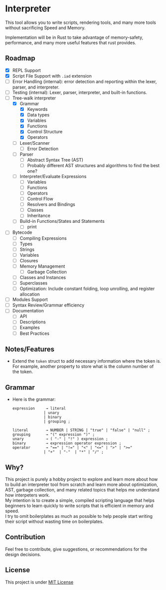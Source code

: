 # Interpreter

This tool allows you to write scripts, rendering tools, and many more tools without sacrificing Speed and Memory.

Implementation will be in Rust to take advantage of memory-safety, performance, and many more useful features that rust provides.

## Roadmap

- [x] REPL Support
- [x] Script File Support with `.iad` extension
- [ ] Error Handling (internal): error detection and reporting within the lexer, parser, and interpreter.
- [ ] Testing (internal): Lexer, parser, interpreter, and built-in functions.
- [ ] Tree-walk interpreter
  - [x] Grammar
    - [x] Keywords
    - [x] Data types
    - [x] Variables
    - [x] Functions
    - [x] Control Structure
    - [x] Operators
  - [ ] Lexer/Scanner
    - [ ] Error Detection
  - [ ] Parser
    - [ ] Abstract Syntax Tree (AST)
    - [ ] Probably different AST structures and algorithms to find the best one?
  - [ ] Interpreter/Evaluate Expressions
    - [ ] Variables
    - [ ] Functions
    - [ ] Operators
    - [ ] Control Flow
    - [ ] Resolvers and Bindings
    - [ ] Classes
    - [ ] Inheritance
  - [ ] Build-in Functions/States and Statements
    - [ ] print
- [ ] Bytecode
  - [ ] Compiling Expressions
  - [ ] Types
  - [ ] Strings
  - [ ] Variables
  - [ ] Closures
  - [ ] Memory Management
    - [ ] Garbage Collection
  - [ ] Classes and Instances
  - [ ] Superclasses
  - [ ] Optimization: Include constant folding, loop unrolling, and register allocation
- [ ] Modules Support
- [ ] Syntax Review/Grammar efficiency
- [ ] Documentation
  - [ ] API
  - [ ] Descriptions
  - [ ] Examples
  - [ ] Best Practices

## Notes/Features

- Extend the `token` struct to add necessary information where the token is. For example, another property to store what is the column number of the token.

## Grammar

- Here is the grammar:

    ```plaintext
    expression     → literal
                  | unary
                  | binary
                  | grouping ;

    literal        → NUMBER | STRING | "true" | "false" | "null" ;
    grouping       → "(" expression ")" ;
    unary          → ( "-" | "!" ) expression ;
    binary         → expression operator expression ;
    operator       → "==" | "!=" | "<" | "<=" | ">" | ">="
                  | "+"  | "-"  | "*" | "/" ;
    ```

## Why?

This project is purely a hobby project to explore and learn more about how to build an interpreter tool from scratch and learn more about optimization, AST, garbage collection, and many related topics that helps me understand how interpeters work. <br>
My intention is to create a simple, compiled scripting language that helps beginners to learn quickly to write scripts that is efficient in memory and speed. <br>
I try to omit boilerplates as much as possible to help people start writing their script without wasting time on boilerplates.

## Contribution

Feel free to contribute, give suggestions, or recommendations for the design decisions.

## License

This project is under [MIT License](/LICENSE)

